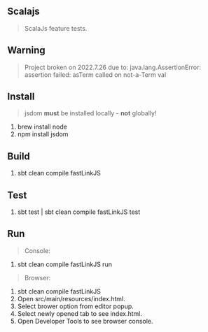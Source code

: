 Scalajs
-------
>ScalaJs feature tests.

Warning
-------
>Project broken on 2022.7.26 due to: java.lang.AssertionError: assertion failed: asTerm called on not-a-Term val <none>

Install
-------
>jsdom **must** be installed locally - **not** globally!
1. brew install node
2. npm install jsdom

Build
-----
1. sbt clean compile fastLinkJS

Test
----
1. sbt test | sbt clean compile fastLinkJS test

Run
---
>Console:
1. sbt clean compile fastLinkJS run
>Browser:
1. sbt clean compile fastLinkJS
2. Open src/main/resources/index.html.
3. Select brower option from editor popup.
4. Select newly opened tab to see index.html.
5. Open Developer Tools to see browser console.